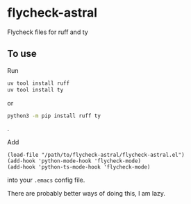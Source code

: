 # flycheck-astral
Flycheck files for ruff and ty

## To use

Run

```sh
uv tool install ruff
uv tool install ty
```
or
```sh
python3 -m pip install ruff ty
```
.

Add

```elisp
(load-file "/path/to/flycheck-astral/flycheck-astral.el")
(add-hook 'python-mode-hook 'flycheck-mode)
(add-hook 'python-ts-mode-hook 'flycheck-mode)
```

into your `.emacs` config file.

There are probably better ways of doing this, I am lazy.
